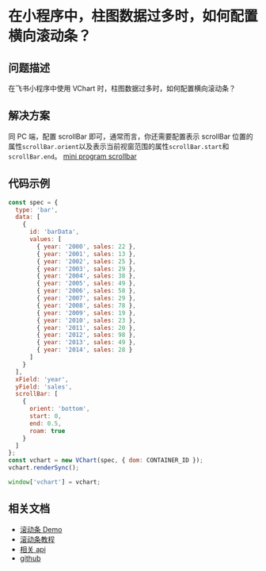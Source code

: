 # 在小程序中，柱图数据过多时，如何配置横向滚动条？

## 问题描述

在飞书小程序中使用 VChart 时，柱图数据过多时，如何配置横向滚动条？

## 解决方案

同 PC 端，配置 scrollBar 即可，通常而言，你还需要配置表示 scrollBar 位置的属性`scrollBar.orient`以及表示当前视窗范围的属性`scrollBar.start`和`scrollBar.end`。
[mini program scrollbar](/vchart/faq/12-0.png)

## 代码示例

```javascript livedemo
const spec = {
  type: 'bar',
  data: [
    {
      id: 'barData',
      values: [
        { year: '2000', sales: 22 },
        { year: '2001', sales: 13 },
        { year: '2002', sales: 25 },
        { year: '2003', sales: 29 },
        { year: '2004', sales: 38 },
        { year: '2005', sales: 49 },
        { year: '2006', sales: 58 },
        { year: '2007', sales: 29 },
        { year: '2008', sales: 78 },
        { year: '2009', sales: 19 },
        { year: '2010', sales: 23 },
        { year: '2011', sales: 20 },
        { year: '2012', sales: 98 },
        { year: '2013', sales: 49 },
        { year: '2014', sales: 28 }
      ]
    }
  ],
  xField: 'year',
  yField: 'sales',
  scrollBar: [
    {
      orient: 'bottom',
      start: 0,
      end: 0.5,
      roam: true
    }
  ]
};
const vchart = new VChart(spec, { dom: CONTAINER_ID });
vchart.renderSync();

window['vchart'] = vchart;
```

## 相关文档

- [滚动条 Demo](https://www.visactor.io/vchart/demo/scrollbar/basic-scrollbar-bar-chart)
- [滚动条教程](https://www.visactor.io/vchart/guide/tutorial_docs/Chart_Concepts/Scrollbar)
- [相关 api](https://www.visactor.io/vchart/option/commonChart#scrollbar)
- [github](https://github.com/VisActor/VChart)
